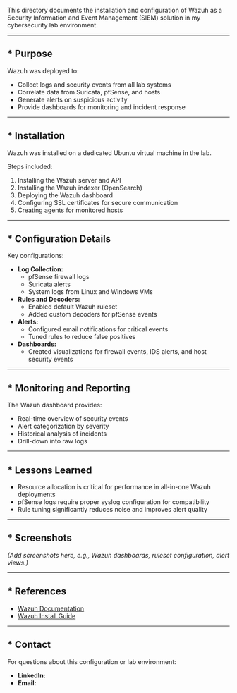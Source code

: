 This directory documents the installation and configuration of Wazuh as a Security Information and Event Management (SIEM) solution in my cybersecurity lab environment.

---

## * Purpose

Wazuh was deployed to:

- Collect logs and security events from all lab systems
- Correlate data from Suricata, pfSense, and hosts
- Generate alerts on suspicious activity
- Provide dashboards for monitoring and incident response

---

## * Installation

Wazuh was installed on a dedicated Ubuntu virtual machine in the lab.

Steps included:

1. Installing the Wazuh server and API
2. Installing the Wazuh indexer (OpenSearch)
3. Deploying the Wazuh dashboard
4. Configuring SSL certificates for secure communication
5. Creating agents for monitored hosts

---

## * Configuration Details

Key configurations:

- **Log Collection:**
  - pfSense firewall logs
  - Suricata alerts
  - System logs from Linux and Windows VMs
- **Rules and Decoders:**
  - Enabled default Wazuh ruleset
  - Added custom decoders for pfSense events
- **Alerts:**
  - Configured email notifications for critical events
  - Tuned rules to reduce false positives
- **Dashboards:**
  - Created visualizations for firewall events, IDS alerts, and host security events

---

## * Monitoring and Reporting

The Wazuh dashboard provides:

- Real-time overview of security events
- Alert categorization by severity
- Historical analysis of incidents
- Drill-down into raw logs

---

## * Lessons Learned

- Resource allocation is critical for performance in all-in-one Wazuh deployments
- pfSense logs require proper syslog configuration for compatibility
- Rule tuning significantly reduces noise and improves alert quality

---

## * Screenshots

*(Add screenshots here, e.g., Wazuh dashboards, ruleset configuration, alert views.)*

---

## * References

- [Wazuh Documentation](https://documentation.wazuh.com/)
- [Wazuh Install Guide](https://documentation.wazuh.com/current/installation-guide/index.html)

---

## * Contact

For questions about this configuration or lab environment:

- **LinkedIn:** 
- **Email:** 
